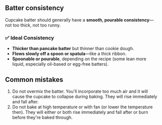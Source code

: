 
## Batter consistency

Cupcake batter should generally have a **smooth, pourable consistency**—not too thick, not too runny.

### ✅ **Ideal Consistency**

- **Thicker than pancake batter** but thinner than cookie dough.
- **Flows slowly off a spoon or spatula**—like a thick ribbon.
- **Spoonable or pourable**, depending on the recipe (some lean more liquid, especially oil-based or egg-free batters).

## Common mistakes

1. Do not overmix the batter. You'll incorporate too much air and it will cause the cupcake to collapse during baking. They will rise immediately and fall after.
2. Do not bake at high temperature or with fan (or lower the temperature then). They will either or both rise immediately and fall after or burn before they're baked through.